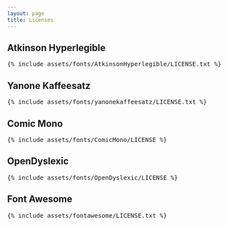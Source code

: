 ```yaml
---
layout: page
title: Licenses
---
```


## Atkinson Hyperlegible

<pre>
{% include assets/fonts/AtkinsonHyperlegible/LICENSE.txt %}
</pre>

## Yanone Kaffeesatz

<pre>
{% include assets/fonts/yanonekaffeesatz/LICENSE.txt %}
</pre>

## Comic Mono

<pre>
{% include assets/fonts/ComicMono/LICENSE %}
</pre>

## OpenDyslexic

<pre>
{% include assets/fonts/OpenDyslexic/LICENSE %}
</pre>

## Font Awesome

<pre>
{% include assets/fontawesome/LICENSE.txt %}
</pre>
